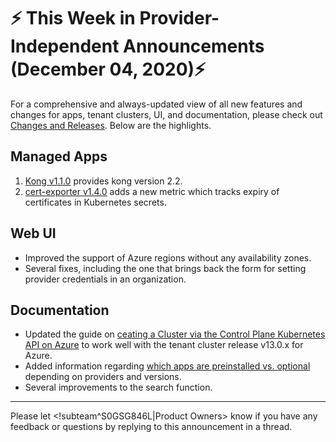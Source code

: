 # :zap: This Week in Provider-Independent Announcements (December 04, 2020):zap:

For a comprehensive and always-updated view of all new features and changes for apps, tenant clusters, UI, and documentation, please check out [Changes and Releases](https://docs.giantswarm.io/changes/). Below are the highlights.

## Managed Apps

1. [Kong v1.1.0](https://github.com/giantswarm/kong-app/blob/master/CHANGELOG.md#110---2020-12-02) provides kong version 2.2.
1. [cert-exporter v1.4.0](https://github.com/giantswarm/cert-exporter/blob/master/CHANGELOG.md#140---2020-12-02) adds a new metric which tracks expiry of certificates in Kubernetes secrets.

## Web UI

- Improved the support of Azure regions without any availability zones.
- Several fixes, including the one that brings back the form for setting provider credentials in an organization.

## Documentation

- Updated the guide on [ceating a Cluster via the Control Plane Kubernetes API on Azure](https://docs.giantswarm.io/guides/creating-clusters-via-crs-on-azure/) to work well with the tenant cluster release v13.0.x for Azure.
- Added information regarding [which apps are preinstalled vs. optional](https://docs.giantswarm.io/reference/tenant-cluster-release-versions/#apps) depending on providers and versions.
- Several improvements to the search function.

---
Please let <!subteam^S0GSG846L|Product Owners> know if you have any feedback or questions by replying to this announcement in a thread.
